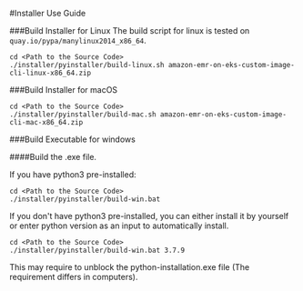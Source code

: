 #Installer Use Guide

###Build Installer for Linux
The build script for linux is tested on `quay.io/pypa/manylinux2014_x86_64`.

```
cd <Path to the Source Code>
./installer/pyinstaller/build-linux.sh amazon-emr-on-eks-custom-image-cli-linux-x86_64.zip
```

###Build Installer for macOS

```
cd <Path to the Source Code>
./installer/pyinstaller/build-mac.sh amazon-emr-on-eks-custom-image-cli-mac-x86_64.zip
```

###Build Executable for windows

####Build the .exe file.

If you have python3 pre-installed:
```
cd <Path to the Source Code>
./installer/pyinstaller/build-win.bat
```

If you don't have python3 pre-installed, you can either install it by yourself or enter python version as an
input to automatically install.
```
cd <Path to the Source Code>
./installer/pyinstaller/build-win.bat 3.7.9
```
This may require to unblock the python-installation.exe file (The requirement differs in computers).